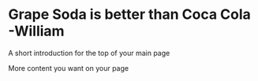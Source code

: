 # Grape Soda is better than Coca Cola -William

A short introduction for the top of your main page


More content you want on your page
